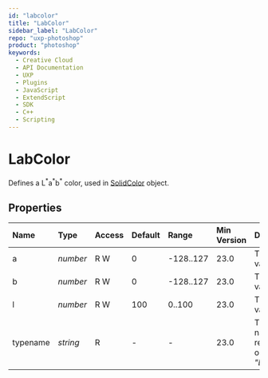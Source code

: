```yaml
---
id: "labcolor"
title: "LabColor"
sidebar_label: "LabColor"
repo: "uxp-photoshop"
product: "photoshop"
keywords:
  - Creative Cloud
  - API Documentation
  - UXP
  - Plugins
  - JavaScript
  - ExtendScript
  - SDK
  - C++
  - Scripting
---
```


# LabColor

Defines a L<sup>\*</sup>a<sup>\*</sup>b<sup>\*</sup> color, used in [SolidColor](/ps_reference/classes/solidcolor/) object.

## Properties

| Name | Type | Access | Default | Range | Min Version | Description |
| :------ | :------ | :------ | :------ | :------ | :------ | :------ |
| a | *number* | R W | 0 | -128..127 | 23.0 | The a-value. |
| b | *number* | R W | 0 | -128..127 | 23.0 | The b-value. |
| l | *number* | R W | 100 | 0..100 | 23.0 | The L-value. |
| typename | *string* | R | - | - | 23.0 | The class name of the referenced object: *&quot;LabColor&quot;*. |
